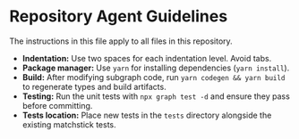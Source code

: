 # Repository Agent Guidelines

The instructions in this file apply to all files in this repository.

- **Indentation:** Use two spaces for each indentation level. Avoid tabs.
- **Package manager:** Use `yarn` for installing dependencies (`yarn install`).
- **Build:** After modifying subgraph code, run `yarn codegen && yarn build` to regenerate types and build artifacts.
- **Testing:** Run the unit tests with `npx graph test -d` and ensure they pass before committing.
- **Tests location:** Place new tests in the `tests` directory alongside the existing matchstick tests.
